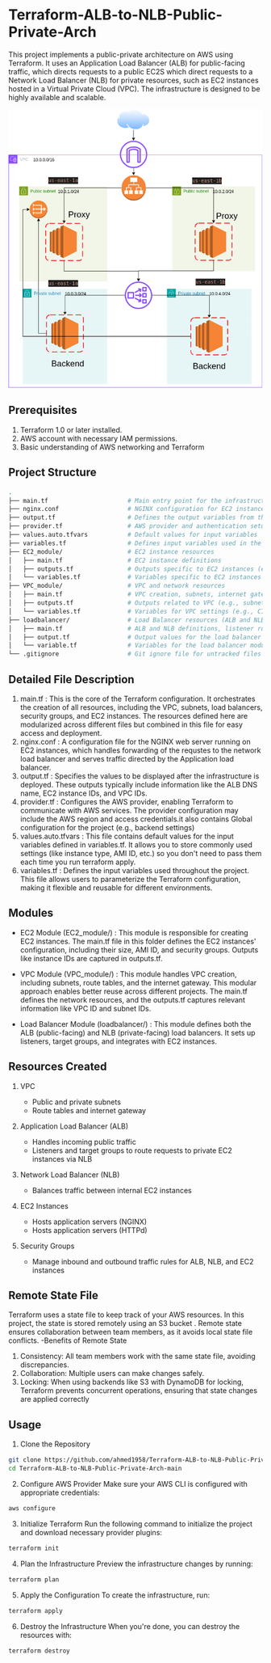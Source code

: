 # Terraform-ALB-to-NLB-Public-Private-Arch
This project implements a public-private architecture on AWS using Terraform. It uses an Application Load Balancer (ALB) for public-facing traffic, which directs requests to a public EC2S which direct requests to a Network Load Balancer (NLB) for private resources, such as EC2 instances hosted in a Virtual Private Cloud (VPC). The infrastructure is designed to be highly available and scalable.
<p align="center">
  <img src="sd.drawio.png" alt="arch"/>
</p>

## Prerequisites
 1. Terraform 1.0 or later installed.
 2. AWS account with necessary IAM permissions.
 3. Basic understanding of AWS networking and Terraform

## Project Structure
``` sh 
.
├── main.tf                      # Main entry point for the infrastructure definition
├── nginx.conf                   # NGINX configuration for EC2 instances
├── output.tf                    # Defines the output variables from the deployment
├── provider.tf                  # AWS provider and authentication setup and Global configuration for the project (e.g., backend settings)
├── values.auto.tfvars           # Default values for input variables
├── variables.tf                 # Defines input variables used in the project
├── EC2_module/                  # EC2 instance resources
│   ├── main.tf                  # EC2 instance definitions
│   ├── outputs.tf               # Outputs specific to EC2 instances (e.g., instance IDs)
│   └── variables.tf             # Variables specific to EC2 instances (e.g., AMI ID, instance type)
├── VPC_module/                  # VPC and network resources
│   ├── main.tf                  # VPC creation, subnets, internet gateway, route tables
│   ├── outputs.tf               # Outputs related to VPC (e.g., subnet IDs, VPC ID)
│   └── variables.tf             # Variables for VPC settings (e.g., CIDR blocks)
├── loadbalancer/                # Load Balancer resources (ALB and NLB)
│   ├── main.tf                  # ALB and NLB definitions, listener rules, target groups
│   ├── output.tf                # Output values for the load balancer (e.g., DNS name)
│   └── variable.tf              # Variables for the load balancer module (e.g., ports, target groups)
└── .gitignore                   # Git ignore file for untracked files (e.g., state files)
 ```
## Detailed File Description
1. main.tf : This is the core of the Terraform configuration. It orchestrates the creation of all resources, including the VPC, subnets, load balancers, security groups, and EC2 instances. The resources defined here are modularized across different files but combined in this file for easy access and deployment.
2. nginx.conf : A configuration file for the NGINX web server running on EC2 instances, which handles forwarding of the requstes to the network load balancer and serves traffic directed by the Application load balancer.
3. output.tf : Specifies the values to be displayed after the infrastructure is deployed. These outputs typically include information like the ALB DNS name, EC2 instance IDs, and VPC IDs.
4. provider.tf : Configures the AWS provider, enabling Terraform to communicate with AWS services. The provider configuration may include the AWS region and access credentials.it also contains Global configuration for the project (e.g., backend settings)
5. values.auto.tfvars : This file contains default values for the input variables defined in variables.tf. It allows you to store commonly used settings (like instance type, AMI ID, etc.) so you don't need to pass them each time you run terraform apply.
6. variables.tf : Defines the input variables used throughout the project. This file allows users to parameterize the Terraform configuration, making it flexible and reusable for different environments.

## Modules
- EC2 Module (EC2_module/) : This module is responsible for creating EC2 instances. The main.tf file in this folder defines the EC2 instances' configuration, including their size, AMI ID, and security groups. Outputs like instance IDs are captured in outputs.tf.

- VPC Module (VPC_module/) : This module handles VPC creation, including subnets, route tables, and the internet gateway. This modular approach enables better reuse across different projects. The main.tf defines the network resources, and the outputs.tf captures relevant information like VPC ID and subnet IDs.

- Load Balancer Module (loadbalancer/) : This module defines both the ALB (public-facing) and NLB (private-facing) load balancers. It sets up listeners, target groups, and integrates with EC2 instances.
## Resources Created
1. VPC
   - Public and private subnets
   - Route tables and internet gateway

2. Application Load Balancer (ALB)
   - Handles incoming public traffic
   - Listeners and target groups to route requests to private EC2 instances via NLB
3. Network Load Balancer (NLB)
   - Balances traffic between internal EC2 instances
4. EC2 Instances
   - Hosts application servers (NGINX)
   - Hosts application servers (HTTPd)
5. Security Groups
   - Manage inbound and outbound traffic rules for ALB, NLB, and EC2 instances
## Remote State File
Terraform uses a state file to keep track of your AWS resources. In this project, the state is stored remotely using an S3 bucket . Remote state ensures collaboration between team members, as it avoids local state file conflicts.
-Benefits of Remote State
   1. Consistency: All team members work with the same state file, avoiding discrepancies.
   2. Collaboration: Multiple users can make changes safely.
   3. Locking: When using backends like S3 with DynamoDB for locking, Terraform prevents concurrent operations, ensuring that state changes are applied correctly
## Usage
1. Clone the Repository
```sh
git clone https://github.com/ahmed1958/Terraform-ALB-to-NLB-Public-Private-Arch
cd Terraform-ALB-to-NLB-Public-Private-Arch-main
```
2. Configure AWS Provider
Make sure your AWS CLI is configured with appropriate credentials:

```sh
aws configure
```
3. Initialize Terraform
Run the following command to initialize the project and download necessary provider plugins:
```sh 
terraform init
```
4. Plan the Infrastructure
Preview the infrastructure changes by running:
```sh
terraform plan
```
5. Apply the Configuration
To create the infrastructure, run:
```sh
terraform apply
```
6. Destroy the Infrastructure
When you're done, you can destroy the resources with:
```sh
terraform destroy
```
